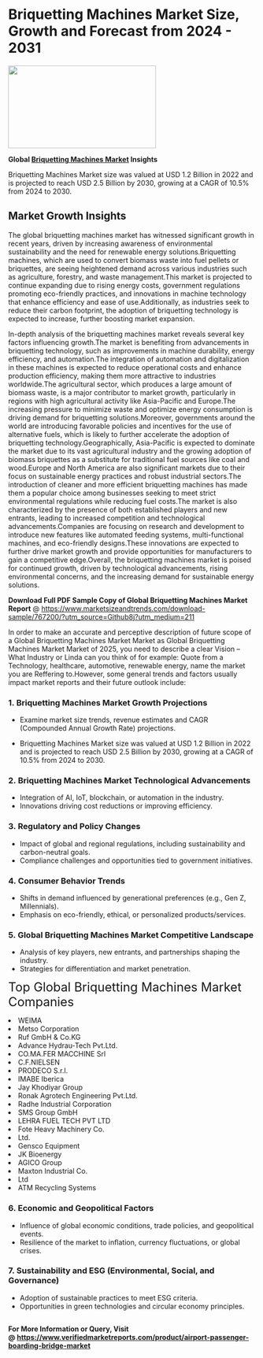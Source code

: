 <H1>Briquetting Machines Market Size, Growth and Forecast from 2024 - 2031</H1><img class="aligncenter size-medium wp-image-584254" src="https://thirdeyenews.in/wp-content/uploads/2024/09/Global-Market-Research-300x168.jpeg" alt="" width="300" height="168" /><p><strong>Global&nbsp;<a href="https://www.marketsizeandtrends.com/download-sample/767200/?utm_source=Github8j?utm_medium=211">Briquetting Machines Market</a> Insights</strong></p><p>Briquetting Machines Market size was valued at USD 1.2 Billion in 2022 and is projected to reach USD 2.5 Billion by 2030, growing at a CAGR of 10.5% from 2024 to 2030.</p><p><h2>Market Growth Insights</h2> <p>The global briquetting machines market has witnessed significant growth in recent years, driven by increasing awareness of environmental sustainability and the need for renewable energy solutions.Briquetting machines, which are used to convert biomass waste into fuel pellets or briquettes, are seeing heightened demand across various industries such as agriculture, forestry, and waste management.This market is projected to continue expanding due to rising energy costs, government regulations promoting eco-friendly practices, and innovations in machine technology that enhance efficiency and ease of use.Additionally, as industries seek to reduce their carbon footprint, the adoption of briquetting technology is expected to increase, further boosting market expansion.</p> <p>In-depth analysis of the briquetting machines market reveals several key factors influencing growth.The market is benefiting from advancements in briquetting technology, such as improvements in machine durability, energy efficiency, and automation.The integration of automation and digitalization in these machines is expected to reduce operational costs and enhance production efficiency, making them more attractive to industries worldwide.The agricultural sector, which produces a large amount of biomass waste, is a major contributor to market growth, particularly in regions with high agricultural activity like Asia-Pacific and Europe.The increasing pressure to minimize waste and optimize energy consumption is driving demand for briquetting solutions.Moreover, governments around the world are introducing favorable policies and incentives for the use of alternative fuels, which is likely to further accelerate the adoption of briquetting technology.Geographically, Asia-Pacific is expected to dominate the market due to its vast agricultural industry and the growing adoption of biomass briquettes as a substitute for traditional fuel sources like coal and wood.Europe and North America are also significant markets due to their focus on sustainable energy practices and robust industrial sectors.The introduction of cleaner and more efficient briquetting machines has made them a popular choice among businesses seeking to meet strict environmental regulations while reducing fuel costs.The market is also characterized by the presence of both established players and new entrants, leading to increased competition and technological advancements.Companies are focusing on research and development to introduce new features like automated feeding systems, multi-functional machines, and eco-friendly designs.These innovations are expected to further drive market growth and provide opportunities for manufacturers to gain a competitive edge.Overall, the briquetting machines market is poised for continued growth, driven by technological advancements, rising environmental concerns, and the increasing demand for sustainable energy solutions.</p> <p><span class=""><strong>Download Full PDF Sample Copy of Global Briquetting Machines Market Report</strong> @ <a href="https://www.marketsizeandtrends.com/download-sample/767200/?utm_source=Github8j?utm_medium=211" target="_blank">https://www.marketsizeandtrends.com/download-sample/767200/?utm_source=Github8j?utm_medium=211</a></span></p><p>In order to make an accurate and perceptive description of future scope of a Global&nbsp;Briquetting Machines Market Market as Global&nbsp;Briquetting Machines Market Market of 2025, you need to describe a clear Vision &ndash; What Industry or Linda can you think of for example: Quote from a Technology, healthcare, automotive, renewable energy, name the market you are Reffering to.However, some general trends and factors usually impact market reports and their future outlook include:</p><h3>1.&nbsp;<strong>Briquetting Machines Market Growth Projections</strong></h3><ul><li>Examine market size trends, revenue estimates and CAGR (Compounded Annual Growth Rate) projections.</li><li><p>Briquetting Machines Market size was valued at USD 1.2 Billion in 2022 and is projected to reach USD 2.5 Billion by 2030, growing at a CAGR of 10.5% from 2024 to 2030.</p></li></ul><h3>2.&nbsp;<strong>Briquetting Machines Market Technological Advancements</strong></h3><ul><li>Integration of AI, IoT, blockchain, or automation in the industry.</li><li>Innovations driving cost reductions or improving efficiency.</li></ul><h3>3.&nbsp;<strong>Regulatory and Policy Changes</strong></h3><ul><li>Impact of global and regional regulations, including sustainability and carbon-neutral goals.</li><li>Compliance challenges and opportunities tied to government initiatives.</li></ul><h3>4.&nbsp;<strong>Consumer Behavior Trends</strong></h3><ul><li>Shifts in demand influenced by generational preferences (e.g., Gen Z, Millennials).</li><li>Emphasis on eco-friendly, ethical, or personalized products/services.</li></ul><h3>5.&nbsp;<strong>Global Briquetting Machines Market Competitive Landscape</strong></h3><ul><li>Analysis of key players, new entrants, and partnerships shaping the industry.</li><li>Strategies for differentiation and market penetration.</li></ul><p data-pm-slice="1 1 []"><span style="color: inherit; font-family: inherit; font-size: 25px;">Top Global Briquetting Machines Market Companies</span></p><div class="" data-test-id=""><p><li>WEIMA</li><li> Metso Corporation</li><li> Ruf GmbH & Co.KG</li><li> Advance Hydrau-Tech Pvt.Ltd.</li><li> CO.MA.FER MACCHINE Srl</li><li> C.F.NIELSEN</li><li> PRODECO S.r.l.</li><li> IMABE Iberica</li><li> Jay Khodiyar Group</li><li> Ronak Agrotech Engineering Pvt.Ltd.</li><li> Radhe Industrial Corporation</li><li> SMS Group GmbH</li><li> LEHRA FUEL TECH PVT LTD</li><li> Fote Heavy Machinery Co.</li><li> Ltd.</li><li> Gensco Equipment</li><li> JK Bioenergy</li><li> AGICO Group</li><li> Maxton Industrial Co.</li><li>Ltd</li><li> ATM Recycling Systems</li></p></div><h3>6.&nbsp;<strong>Economic and Geopolitical Factors</strong></h3><ul><li>Influence of global economic conditions, trade policies, and geopolitical events.</li><li>Resilience of the market to inflation, currency fluctuations, or global crises.</li></ul><h3>7.&nbsp;<strong>Sustainability and ESG (Environmental, Social, and Governance)</strong></h3><ul><li>Adoption of sustainable practices to meet ESG criteria.</li><li>Opportunities in green technologies and circular economy principles.</li></ul><h2><strong style="font-size: 14px;">For More Information or Query, Visit @&nbsp;</strong><a style="background-color: #ffffff; font-size: 14px;" href="https://www.marketsizeandtrends.com/report/briquetting-machines-market/" target="_blank">https://www.verifiedmarketreports.com/product/airport-passenger-boarding-bridge-market</a></h2>